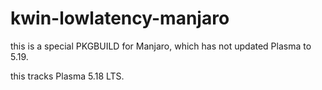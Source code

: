 # kwin-lowlatency-manjaro

this is a special PKGBUILD for Manjaro, which has not updated Plasma to 5.19.

this tracks Plasma 5.18 LTS.
